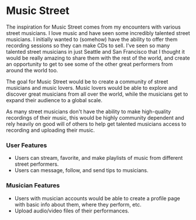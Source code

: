 # Music Street
The inspiration for Music Street comes from my encounters with various street musicians. I love music and have seen some incredibly talented street musicians. I initially wanted to (somehow) have the ability to offer them recording sessions so they can make CDs to sell. I've seen so many talented street musicians in just Seattle and San Francisco that I thought it would be really amazing to share them with the rest of the world, and create an opportunity to get to see some of the other great performers from around the world too.

The goal for Music Street would be to create a community of street musicians and music lovers. Music lovers would be able to explore and discover great musicians from all over the world, while the musicians get to expand their audience to a global scale.

As many street musicians don't have the ability to make high-quality recordings of their music, this would be highly community dependent and rely heavily on good will of others to help get talented musicians access to recording and uploading their music.

### User Features
* Users can stream, favorite, and make playlists of music from different street performers.
* Users can message, follow, and send tips to musicians.

### Musician Features
* Users with musician accounts would be able to create a profile page with basic info about them, where they perform, etc.
* Upload audio/video files of their performances.
